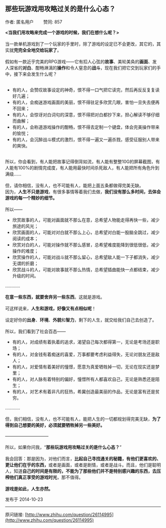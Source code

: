 ## 那些玩游戏用攻略过关的是什么心态？

作者: 匿名用户&nbsp;&nbsp;&nbsp;&nbsp;&nbsp;&nbsp;&nbsp;&nbsp;赞同: 857


<b>&lt;当我们用攻略来完成一个游戏的时候，我们在想什么呢？&gt;</b><br><br>当一款单机游戏到了一个玩家的手里时，除了游戏的设定已不会更改，其它的，其实就<b>完完全全地交给玩家了</b>。<br><br>假如有一款近乎完美的RPG游戏——它有扣人心弦的<b>故事</b>、美轮美奂的<b>画面</b>、发人深省的<b>对白</b>、酣畅淋漓的<b>操作</b>和令人窒息的<b>战斗</b>，现在我们把它交到玩家们的手中，接下来会发生什么呢？<br><br><ul><li>有的人，会赞叹故事设定的神奇，恨不得一口气把它读完，然后再反反复复读好几遍；<br></li><li>有的人，会痴迷游戏画面的美丽，恨不得驻足多欣赏几眼，害怕一旦失去便再不回来；<br></li><li>有的人，会惊讶对白词句的深意，恨不得把对白都抄下来，担心解读不够仔细而曲解；<br></li><li>有的人，会称道游戏操作的酣畅，恨不得去定制一个键盘，体会完美操作带来的愉悦；<br></li><li>有的人，会沉醉战斗模式的激烈，恨不得一遍又一遍杀戮，感受征服别人带来的爽快。<br></li></ul><br>所以，你会看到，有人能把故事记得倒背如流，有人能有整整10G的屏幕截图，有人能有100%的剧情完成度，有人能用最快时间杀死敌人，有人能把所有角色升到满级……<br><br>但，请你相信，没有人，也不可能有人，能把上面五条都做得完美无缺。<br>因为，<b>人生不只是游戏</b>，有很多事情等着我们去做，<b>我们没有那么多时间，去体会游戏的每一个精妙的细节。</b><br><br>所以——<br><ul><li>欣赏故事的人，可能对画面就不那么在意，总希望人物能走得再快一些，减少旅途的风光；<br></li><li>欣赏画面的人，可能对对白就不那么上心，总希望对白能一股脑全跳过，减少阅读的成本；<br></li><li>欣赏对白的人，可能对操作就不那么感冒，总希望难度能降到很低很低，减少操作的难度；<br></li><li>欣赏操作的人，可能对战斗就不那么留心，总希望敌人能一下子都消失，减少无谓的折磨；<br></li><li>欣赏战斗的人，可能对故事就不那么热情，总希望插曲能快一点都结束，减少升级的时间。<br></li></ul>…………<br><br><b>在意一些东西，就要舍弃另一些东西</b>。这就是游戏。<br><br>可这样说来，<b>人生和游戏，好像又有点相似呢</b>！<br><br>设定好你的<b>出身</b>、<b>环境</b>、<b>外貌</b>和<b>智力</b>，剩下的人生，就交给我们自己去创造了。<br><br>所以，我们看到了社会百态——<br><ul><li>有的人，对成绩有着执着的追求，渴望自己每次都得第一，无论是考场还是职场；<br></li><li>有的人，对金钱有着痴迷的喜爱，万事都要考虑利益得失，无论对朋友还是敌人；<br></li><li>有的人，对爱情有着美好的憧憬，愿意为真爱牺牲掉一切，无论在现实还是梦里；<br></li><li>有的人，对人脉有着特别的偏好，憧憬所有人都喜欢自己，无论是熟悉还是陌生；<br></li><li>有的人，对艺术有着非凡的狂热，希冀创造最美丽的作品，无论是富有还是贫穷。<br></li></ul>…………<br><br>但，我们相信，没有人，也不可能有人，能把人生的一切都规划得完美无缺，<b>为了得到自己想要的美好，必须就要牺牲掉另一些美好。</b><br><br>——————————<br><br>所以，如果你问我，“<b>那些玩游戏用攻略过关的是什么心态？</b>”<br><br>我会回答：那是因为，对他们而言，<b>比起自己寻找通关的秘籍，有他们更喜欢的、更让他们在乎的东西，</b>或者是画面，或者是剧情，或者是战斗。而且，他们是聪明人，知道<b>自己的时间是有限的，不能为了那些他们并不是特别感兴趣的东西，去压榨他们真正享受的游戏时光</b>，那不值得。<br><br><b>游戏是如此，人生亦然。</b>



发布于 2014-10-23



---
原问链接: [http://www.zhihu.com/question/26114995](http://www.zhihu.com/question/26114995)